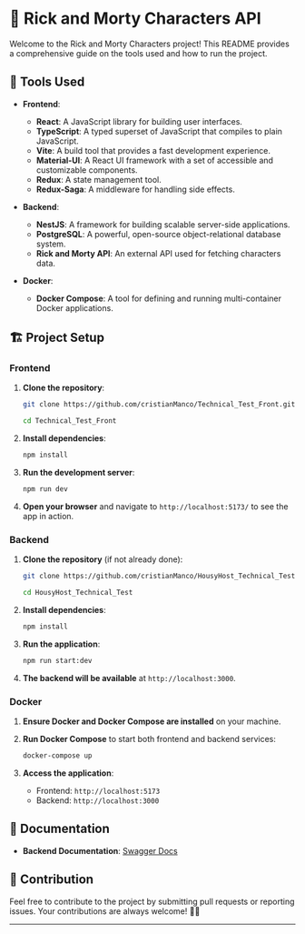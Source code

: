 # 🧩  Rick and Morty Characters API

Welcome to the Rick and Morty Characters project! This README provides a comprehensive guide on the tools used and how to run the project. 

## 🚀 Tools Used

- **Frontend**: 
  - **React**: A JavaScript library for building user interfaces.
  - **TypeScript**: A typed superset of JavaScript that compiles to plain JavaScript.
  - **Vite**: A build tool that provides a fast development experience.
  - **Material-UI**: A React UI framework with a set of accessible and customizable components.
  - **Redux**: A state management tool.
  - **Redux-Saga**: A middleware for handling side effects.

- **Backend**:
  - **NestJS**: A framework for building scalable server-side applications.
  - **PostgreSQL**: A powerful, open-source object-relational database system.
  - **Rick and Morty API**: An external API used for fetching characters data.


- **Docker**:
  - **Docker Compose**: A tool for defining and running multi-container Docker applications.

## 🏗️ Project Setup

### Frontend

1. **Clone the repository**:
   ```bash
   git clone https://github.com/cristianManco/Technical_Test_Front.git

   cd Technical_Test_Front
   ```

2. **Install dependencies**:
   ```bash
   npm install
   ```

3. **Run the development server**:
   ```bash
   npm run dev
   ```

4. **Open your browser** and navigate to `http://localhost:5173/` to see the app in action.

### Backend

1. **Clone the repository** (if not already done):
   ```bash
   git clone https://github.com/cristianManco/HousyHost_Technical_Test.git

   cd HousyHost_Technical_Test
   ```

2. **Install dependencies**:
   ```bash
   npm install
   ```

3. **Run the application**:
   ```bash
   npm run start:dev
   ```

4. **The backend will be available** at `http://localhost:3000`.

### Docker

1. **Ensure Docker and Docker Compose are installed** on your machine.

2. **Run Docker Compose** to start both frontend and backend services:
   ```bash
   docker-compose up
   ```

3. **Access the application**:
   - Frontend: `http://localhost:5173`
   - Backend: `http://localhost:3000`


## 📄 Documentation

- **Backend Documentation**: [Swagger Docs](https://characters-w4ti.onrender.com/api/docs#/)

## 🙌 Contribution

Feel free to contribute to the project by submitting pull requests or reporting issues. Your contributions are always welcome! 🚀✨

---
